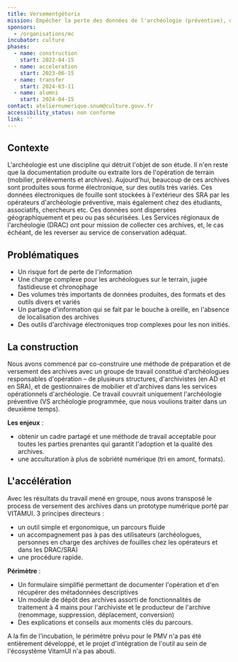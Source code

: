 ```yaml
---
title: Versementgétorix
mission: Empêcher la perte des données de l'archéologie (préventive), de plus en plus numérique. Rationaliser la collecte de ces archives pour faciliter le travail des archéologues sur le terrain, puis des gestionnaires de documentation et des archivistes. Prospecter sur le devenir de ces archives sur du long terme. Vers quelle plateforme d'archivage électronique, vers quel système intermédiaire pour les Services régionaux de l'archéologie.
sponsors:
  - /organisations/mc
incubator: culture
phases:
  - name: construction
    start: 2022-04-15
  - name: acceleration
    start: 2023-06-15
  - name: transfer
    start: 2024-03-11
  - name: alumni
    start: 2024-04-15
contact: ateliernumerique.snum@culture.gouv.fr
accessibility_status: non conforme
link: ''
---
```

## Contexte  

L'archéologie est une discipline qui détruit l'objet de son étude. Il n'en reste que la documentation produite ou extraite lors de l'opération de terrain (mobilier, prélèvements et archives).
Aujourd'hui, beaucoup de ces archives sont produites sous forme électronique, sur des outils très variés. Ces données électroniques de fouille sont stockées à l'extérieur des SRA par les opérateurs d'archéologie préventive, mais également chez des étudiants, associatifs, chercheurs etc.
Ces données sont dispersées géographiquement et peu ou pas sécurisées.
Les Services régionaux de l'archéologie (DRAC) ont pour mission de collecter ces archives, et, le cas échéant, de les reverser au service de conservation adéquat.

## Problématiques 

- Un risque fort de perte de l'information
- Une charge complexe pour les archéologues sur le terrain, jugée fastidieuse et chronophage
- Des volumes très importants de données produites, des formats et des outils divers et variés
- Un partage d'information qui se fait par le bouche à oreille, en l'absence de localisation des archives
- Des outils d'archivage électroniques trop complexes pour les non initiés.

## La construction

Nous avons commencé par co-construire une méthode de préparation et de versement des archives avec un groupe de travail constitué d'archéologues responsables d'opération – de plusieurs structures, d'archivistes (en AD et en SRA), et de gestionnaires de mobilier et d'archives dans les
services opérationnels d'archéologie. Ce travail couvrait uniquement l'archéologie préventive (VS archéologie programmée, que nous voulions traiter dans un deuxième temps).

**Les enjeux** : 
- obtenir un cadre partagé et une méthode de travail acceptable pour toutes les parties
prenantes qui garantit l'adoption et la qualité des archives.
- une acculturation à plus de sobriété numérique (tri en amont, formats).

## L'accélération

Avec les résultats du travail mené en groupe, nous avons transposé le process de versement des archives dans un prototype numérique porté par VITAMUI.
3 principes directeurs :
- un outil simple et ergonomique, un parcours fluide
- un accompagnement pas à pas des utilisateurs (archéologues, personnes en charge des archives de fouilles chez les opérateurs et dans les DRAC/SRA)
- une procédure rapide. 

**Périmètre** :
- Un formulaire simplifié permettant de documenter l'opération et d'en récupérer des métadonnées descriptives
- Un module de dépôt des archives assorti de fonctionnalités de traitement à 4 mains pour l'archiviste et le producteur de l'archive (renommage, suppression, déplacement, conversion)
- Des explications et conseils aux moments clés du parcours.

A la fin de l'incubation, le périmètre prévu pour le PMV n'a pas été entièrement développé, et le projet d'intégration de l'outil au sein de l'écosystème VitamUI n'a pas abouti.
